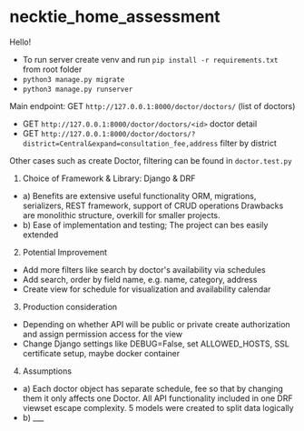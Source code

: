 # necktie_home_assessment
Hello!
- To run server create venv and run `pip install -r requirements.txt` from root folder
- `python3 manage.py migrate`
- `python3 manage.py runserver`

Main endpoint: GET `http://127.0.0.1:8000/doctor/doctors/` (list of doctors)
- GET `http://127.0.0.1:8000/doctor/doctors/<id>` doctor detail
- GET `http://127.0.0.1:8000/doctor/doctors/?district=Central&expand=consultation_fee,address` filter by district

Other cases such as create Doctor, filtering can be found in `doctor.test.py`


1. Choice of Framework & Library: Django & DRF
- a) Benefits are extensive useful functionality ORM, migrations, serializers, REST framework, support of CRUD operations
    Drawbacks are monolithic structure, overkill for smaller projects.
- b) Ease of implementation and testing; The project can bes easily extended

2. Potential Improvement
- Add more filters like search by doctor's availability via schedules
- Add search, order by field name, e.g. name, category, address
- Create view for schedule for visualization and availability calendar

3. Production consideration
- Depending on whether API will be public or private create authorization and assign 
permission access for the view
- Change Django settings like DEBUG=False, set ALLOWED_HOSTS, SSL certificate setup, maybe docker container

4. Assumptions
- a) Each doctor object has separate schedule, fee so that by changing them it only affects one Doctor.
All API functionality included in one DRF viewset escape complexity. 5 models were created to split
data logically 
- b) ___
